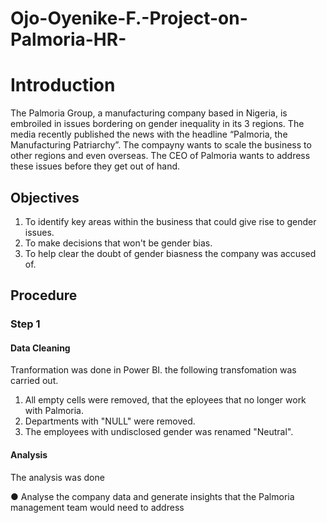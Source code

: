 # Ojo-Oyenike-F.-Project-on-Palmoria-HR-
# Introduction
The Palmoria Group, a manufacturing company based in Nigeria, is embroiled in issues
bordering on gender inequality in its 3 regions. The media recently published the news 
with the headline “Palmoria, the Manufacturing Patriarchy”. The compayny wants to  scale the
business to other regions and even overseas. The CEO of Palmoria wants to address these issues before they get out of hand.
## Objectives
1. To identify key areas within the business that could give rise to gender issues.
2. To make decisions that won't be gender bias.
3. To help clear the doubt of gender biasness the company was accused of.
## Procedure
### Step 1
#### Data Cleaning
Tranformation was done in Power BI. the following transfomation was carried out.
1. All empty cells were removed, that the eployees that no longer work with Palmoria.
2. Departments with "NULL" were removed.
3. The employees with undisclosed gender was renamed "Neutral".
#### Analysis
The analysis was done 


● Analyse the company data and generate insights that the Palmoria management
team would need to address

